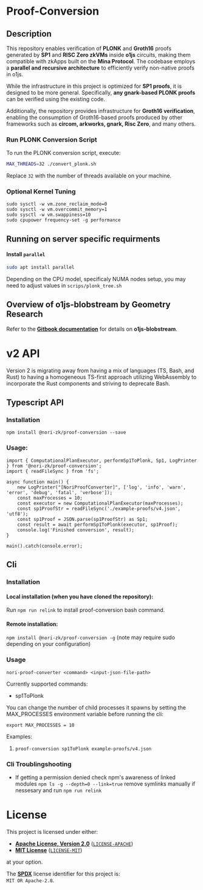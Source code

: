 # Proof-Conversion

## Description

This repository enables verification of **PLONK** and **Groth16** proofs generated by **SP1** and **RISC Zero zkVMs** inside **o1js** circuits, making them compatible with zkApps built on the **Mina Protocol**. The codebase employs a **parallel and recursive architecture** to efficiently verify non-native proofs in o1js.

While the infrastructure in this project is optimized for **SP1 proofs**, it is designed to be more general. Specifically, **any gnark-based PLONK proofs** can be verified using the existing code.

Additionally, the repository provides infrastructure for **Groth16 verification**, enabling the consumption of Groth16-based proofs produced by other frameworks such as **circom, arkworks, gnark, Risc Zero**, and many others.

### Run PLONK Conversion Script

To run the PLONK conversion script, execute:

```sh
MAX_THREADS=32 ./convert_plonk.sh
```

Replace `32` with the number of threads available on your machine.

### Optional Kernel Tuning

```
sudo sysctl -w vm.zone_reclaim_mode=0
sudo sysctl -w vm.overcommit_memory=1
sudo sysctl -w vm.swappiness=10
sudo cpupower frequency-set -g performance
```

## Running on server specific requirments

#### Install `parallel`

```sh
sudo apt install parallel
```

Depending on the CPU model, specificaly NUMA nodes setup, you may need to adjust values in
`scrips/plonk_tree.sh`

## Overview of o1js-blobstream by Geometry Research

Refer to the **[Gitbook documentation](https://o1js-blobstream.gitbook.io/o1js-blobstream)** for details on **o1js-blobstream**.

# v2 API

Version 2 is migrating away from having a mix of languages (TS, Bash, and Rust) to having a homogeneous TS-first approach utilizing WebAssembly to incorporate the Rust components and striving to deprecate Bash.

## Typescript API

### Installation

```
npm install @nori-zk/proof-conversion --save
```

### Usage:

```
import { ComputationalPlanExecutor, performSp1ToPlonk, Sp1, LogPrinter } from '@nori-zk/proof-conversion';
import { readFileSync } from 'fs';

async function main() {
    new LogPrinter("[NoriProofConverter]", ['log', 'info', 'warn', 'error', 'debug', 'fatal', 'verbose']);
    const maxProcesses = 10;
    const executor = new ComputationalPlanExecutor(maxProcesses);
    const sp1ProofStr = readFileSync('./example-proofs/v4.json', 'utf8');
    const sp1Proof = JSON.parse(sp1ProofStr) as Sp1;
    const result = await performSp1ToPlonk(executor, sp1Proof);
    console.log('Finished conversion', result);
}

main().catch(console.error);
```

## Cli

### Installation

#### Local installation (when you have cloned the repository):

Run `npm run relink` to install proof-conversion bash command.

#### Remote installation:

`npm install @nori-zk/proof-conversion -g` (note may require sudo depending on your configuration)

### Usage

```
nori-proof-converter <command> <input-json-file-path>
```

Currently supported commands:
 
- sp1ToPlonk

You can change the number of child processes it spawns by setting the MAX_PROCESSES environment variable before running the cli:

```
export MAX_PROCESSES = 10
```

Examples:

1. `proof-conversion sp1ToPlonk example-proofs/v4.json `

### Cli Troublingshooting

- If getting a permission denied check npm's awareness of linked modules `npm ls -g --depth=0 --link=true` remove symlinks manually if nessesary and run `npm run relink`

# License

This project is licensed under either:

- **[Apache License, Version 2.0](https://www.apache.org/licenses/LICENSE-2.0)** ([`LICENSE-APACHE`](LICENSE-APACHE))
- **[MIT License](https://opensource.org/licenses/MIT)** ([`LICENSE-MIT`](LICENSE-MIT))

at your option.

The **[SPDX](https://spdx.dev)** license identifier for this project is:  
`MIT OR Apache-2.0`.